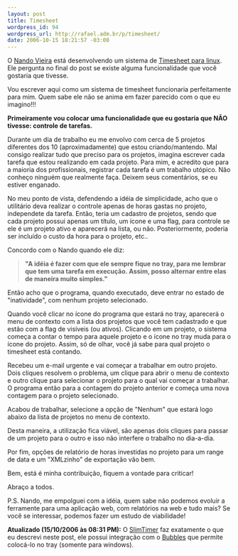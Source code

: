 ```yaml
--- 
layout: post
title: Timesheet
wordpress_id: 94
wordpress_url: http://rafael.adm.br/p/timesheet/
date: 2006-10-15 18:21:57 -03:00
---
```

O <a href="http://simplesideias.com.br">Nando Vieira</a> está desenvolvendo um sistema de <a href="http://simplesideias.com.br/timesheet/">Timesheet para linux</a>. Ele pergunta no final do post se existe alguma funcionalidade que você gostaria que tivesse.

Vou escrever aqui como um sistema de timesheet funcionaria perfeitamente para mim. Quem sabe ele não se anima em fazer parecido com o que eu imagino!!!

<strong>Primeiramente vou colocar uma funcionalidade que eu gostaria que NÃO tivesse: controle de tarefas.</strong>

Durante um dia de trabalho eu me envolvo com cerca de 5 projetos diferentes dos 10 (aproximadamente) que estou criando/mantendo. Mal consigo realizar tudo que preciso para os projetos, imagina escrever cada tarefa que estou realizando em cada projeto. Para mim, e acredito que para a maioria dos profissionais, registrar cada tarefa é um trabalho utópico. Não conheço ninguém que realmente faça. Deixem seus comentários, se eu estiver enganado.

No meu ponto de vista, defendendo a idéia de simplicidade, acho que o utilitário deva realizar o controle apenas de horas gastas no projeto, independete da tarefa. Então, teria um cadastro de projetos, sendo que cada projeto possui apenas um título, um ícone e uma flag, para controle se ele é um projeto ativo e aparecerá na lista, ou não. Posteriormente, poderia ser incluído o custo da hora para o projeto, etc..

Concordo com o Nando quando ele diz:

<blockquote><strong>"A idéia é fazer com que ele sempre fique no tray, para me lembrar que tem uma tarefa em execução. Assim, posso alternar entre elas de maneira muito simples."</strong></blockquote>

Então acho que o programa, quando executado, deve entrar no estado de "inatividade", com nenhum projeto selecionado.

Quando você clicar no ícone do programa que estará no tray, aparecerá o menu de contexto com a lista dos projetos que você tem cadastrado e que estão com a flag de visíveis (ou ativos). Clicando em um projeto, o sistema começa a contar o tempo para aquele projeto e o ícone no tray muda para o ícone do projeto. Assim, só de olhar, você já sabe para qual projeto o timesheet está contando.

Recebeu um e-mail urgente e vai começar a trabalhar em outro projeto. Dois cliques resolvem o problema, um clique para abrir o menu de contexto e outro clique para selecionar o projeto para o qual vai começar a trabalhar. O programa então para a contagem do projeto anterior e começa uma nova contagem para o projeto selecionado.

Acabou de trabalhar, selecione a opção de "Nenhum" que estará logo abaixo da lista de projetos no menu de contexto.

Desta maneira, a utilização fica viável, são apenas dois cliques para passar de um projeto para o outro e isso não interfere o trabalho no dia-a-dia.

Por fim, opções de relatório de horas investidas no projeto para um range de data e um "XMLzinho" de exportação vão bem.

Bem, está é minha contribuição, fiquem a vontade para criticar!

Abraço a todos.

P.S. Nando, me empolguei com a idéia, quem sabe não podemos evoluir a ferramente para uma aplicação web, com relatórios na web e tudo mais? Se você se interessar, podemos fazer um estudo de viabilidade!

<strong>Atualizado (15/10/2006 às 08:31 PM):</strong> O <a href="http://www.slimtimer.com">SlimTimer</a> faz exatamente o que eu descrevi neste post, ele possui integração com o <a href="http://www.3d3r.com/bubbles/">Bubbles</a> que permite colocá-lo no tray (somente para windows).

